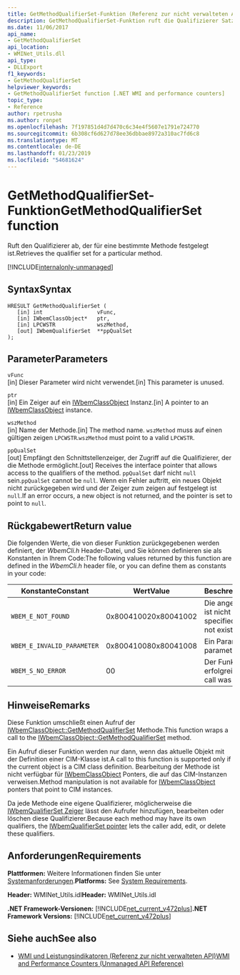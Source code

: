 ```yaml
---
title: GetMethodQualifierSet-Funktion (Referenz zur nicht verwalteten API)
description: GetMethodQualifierSet-Funktion ruft die Qualifizierer Satz einer Methode ab.
ms.date: 11/06/2017
api_name:
- GetMethodQualifierSet
api_location:
- WMINet_Utils.dll
api_type:
- DLLExport
f1_keywords:
- GetMethodQualifierSet
helpviewer_keywords:
- GetMethodQualifierSet function [.NET WMI and performance counters]
topic_type:
- Reference
author: rpetrusha
ms.author: ronpet
ms.openlocfilehash: 7f197851d4d7d470c6c34e4f5607e1791e724770
ms.sourcegitcommit: 6b308cf6d627d78ee36dbbae8972a310ac7fd6c8
ms.translationtype: MT
ms.contentlocale: de-DE
ms.lasthandoff: 01/23/2019
ms.locfileid: "54681624"
---
```

# <a name="getmethodqualifierset-function"></a><span data-ttu-id="682d6-103">GetMethodQualifierSet-Funktion</span><span class="sxs-lookup"><span data-stu-id="682d6-103">GetMethodQualifierSet function</span></span>
<span data-ttu-id="682d6-104">Ruft den Qualifizierer ab, der für eine bestimmte Methode festgelegt ist.</span><span class="sxs-lookup"><span data-stu-id="682d6-104">Retrieves the qualifier set for a particular method.</span></span>

[!INCLUDE[internalonly-unmanaged](../../../../includes/internalonly-unmanaged.md)]
    
## <a name="syntax"></a><span data-ttu-id="682d6-105">Syntax</span><span class="sxs-lookup"><span data-stu-id="682d6-105">Syntax</span></span>  
  
```  
HRESULT GetMethodQualifierSet (
   [in] int                 vFunc, 
   [in] IWbemClassObject*   ptr, 
   [in] LPCWSTR             wszMethod,
   [out] IWbemQualifierSet  **ppQualSet
); 
```  

## <a name="parameters"></a><span data-ttu-id="682d6-106">Parameter</span><span class="sxs-lookup"><span data-stu-id="682d6-106">Parameters</span></span>

`vFunc`  
<span data-ttu-id="682d6-107">[in] Dieser Parameter wird nicht verwendet.</span><span class="sxs-lookup"><span data-stu-id="682d6-107">[in] This parameter is unused.</span></span>

`ptr`  
<span data-ttu-id="682d6-108">[in] Ein Zeiger auf ein [IWbemClassObject](/windows/desktop/api/wbemcli/nn-wbemcli-iwbemclassobject) Instanz.</span><span class="sxs-lookup"><span data-stu-id="682d6-108">[in] A pointer to an [IWbemClassObject](/windows/desktop/api/wbemcli/nn-wbemcli-iwbemclassobject) instance.</span></span>

`wszMethod`  
<span data-ttu-id="682d6-109">[in] Name der Methode.</span><span class="sxs-lookup"><span data-stu-id="682d6-109">[in] The method  name.</span></span> <span data-ttu-id="682d6-110">`wszMethod` muss auf einen gültigen zeigen `LPCWSTR`.</span><span class="sxs-lookup"><span data-stu-id="682d6-110">`wszMethod` must point to a valid `LPCWSTR`.</span></span> 

`ppQualSet`  
<span data-ttu-id="682d6-111">[out] Empfängt den Schnittstellenzeiger, der Zugriff auf die Qualifizierer, der die Methode ermöglicht.</span><span class="sxs-lookup"><span data-stu-id="682d6-111">[out] Receives the interface pointer that allows access to the qualifiers of the method.</span></span> <span data-ttu-id="682d6-112">`ppQualSet` darf nicht `null` sein.</span><span class="sxs-lookup"><span data-stu-id="682d6-112">`ppQualSet` cannot be `null`.</span></span> <span data-ttu-id="682d6-113">Wenn ein Fehler auftritt, ein neues Objekt nicht zurückgegeben wird und der Zeiger zum zeigen auf festgelegt ist `null`.</span><span class="sxs-lookup"><span data-stu-id="682d6-113">If an error occurs, a new object is not returned, and the pointer is set to point to `null`.</span></span> 

## <a name="return-value"></a><span data-ttu-id="682d6-114">Rückgabewert</span><span class="sxs-lookup"><span data-stu-id="682d6-114">Return value</span></span>

<span data-ttu-id="682d6-115">Die folgenden Werte, die von dieser Funktion zurückgegebenen werden definiert, der *WbemCli.h* Header-Datei, und Sie können definieren sie als Konstanten in Ihrem Code:</span><span class="sxs-lookup"><span data-stu-id="682d6-115">The following values returned by this function are defined in the *WbemCli.h* header file, or you can define them as constants in your code:</span></span>

|<span data-ttu-id="682d6-116">Konstante</span><span class="sxs-lookup"><span data-stu-id="682d6-116">Constant</span></span>  |<span data-ttu-id="682d6-117">Wert</span><span class="sxs-lookup"><span data-stu-id="682d6-117">Value</span></span>  |<span data-ttu-id="682d6-118">Beschreibung</span><span class="sxs-lookup"><span data-stu-id="682d6-118">Description</span></span>  |
|---------|---------|---------|
|`WBEM_E_NOT_FOUND` | <span data-ttu-id="682d6-119">0x80041002</span><span class="sxs-lookup"><span data-stu-id="682d6-119">0x80041002</span></span> | <span data-ttu-id="682d6-120">Die angegebene Methode ist nicht vorhanden.</span><span class="sxs-lookup"><span data-stu-id="682d6-120">The specified method does not exist.</span></span> |
|`WBEM_E_INVALID_PARAMETER` | <span data-ttu-id="682d6-121">0x80041008</span><span class="sxs-lookup"><span data-stu-id="682d6-121">0x80041008</span></span> | <span data-ttu-id="682d6-122">Ein Parameter ist `null`.</span><span class="sxs-lookup"><span data-stu-id="682d6-122">A parameter is `null`.</span></span> |
|`WBEM_S_NO_ERROR` | <span data-ttu-id="682d6-123">0</span><span class="sxs-lookup"><span data-stu-id="682d6-123">0</span></span> | <span data-ttu-id="682d6-124">Der Funktionsaufruf war erfolgreich.</span><span class="sxs-lookup"><span data-stu-id="682d6-124">The function call was successful.</span></span>  |
  
## <a name="remarks"></a><span data-ttu-id="682d6-125">Hinweise</span><span class="sxs-lookup"><span data-stu-id="682d6-125">Remarks</span></span>

<span data-ttu-id="682d6-126">Diese Funktion umschließt einen Aufruf der [IWbemClassObject::GetMethodQualifierSet](/windows/desktop/api/wbemcli/nf-wbemcli-iwbemclassobject-getmethodqualifierset) Methode.</span><span class="sxs-lookup"><span data-stu-id="682d6-126">This function wraps a call to the [IWbemClassObject::GetMethodQualifierSet](/windows/desktop/api/wbemcli/nf-wbemcli-iwbemclassobject-getmethodqualifierset) method.</span></span> 

<span data-ttu-id="682d6-127">Ein Aufruf dieser Funktion werden nur dann, wenn das aktuelle Objekt mit der Definition einer CIM-Klasse ist.</span><span class="sxs-lookup"><span data-stu-id="682d6-127">A call to this function is supported only if the current object is a CIM class definition.</span></span> <span data-ttu-id="682d6-128">Bearbeitung der Methode ist nicht verfügbar für [IWbemClassObject](/windows/desktop/api/wbemcli/nn-wbemcli-iwbemclassobject) Ponters, die auf das CIM-Instanzen verweisen.</span><span class="sxs-lookup"><span data-stu-id="682d6-128">Method manipulation is not available for [IWbemClassObject](/windows/desktop/api/wbemcli/nn-wbemcli-iwbemclassobject) ponters that point to CIM instances.</span></span>

<span data-ttu-id="682d6-129">Da jede Methode eine eigene Qualifizierer, möglicherweise die [IWbemQualifierSet Zeiger](/windows/desktop/api/wbemcli/nn-wbemcli-iwbemqualifierset) lässt den Aufrufer hinzufügen, bearbeiten oder löschen diese Qualifizierer.</span><span class="sxs-lookup"><span data-stu-id="682d6-129">Because each method may have its own qualifiers, the [IWbemQualifierSet pointer](/windows/desktop/api/wbemcli/nn-wbemcli-iwbemqualifierset) lets the caller add, edit, or delete these qualifiers.</span></span>

## <a name="requirements"></a><span data-ttu-id="682d6-130">Anforderungen</span><span class="sxs-lookup"><span data-stu-id="682d6-130">Requirements</span></span>  
<span data-ttu-id="682d6-131">**Plattformen:** Weitere Informationen finden Sie unter [Systemanforderungen](../../../../docs/framework/get-started/system-requirements.md).</span><span class="sxs-lookup"><span data-stu-id="682d6-131">**Platforms:** See [System Requirements](../../../../docs/framework/get-started/system-requirements.md).</span></span>  
  
 <span data-ttu-id="682d6-132">**Header:** WMINet_Utils.idl</span><span class="sxs-lookup"><span data-stu-id="682d6-132">**Header:** WMINet_Utils.idl</span></span>  
  
 <span data-ttu-id="682d6-133">**.NET Framework-Versionen:** [!INCLUDE[net_current_v472plus](../../../../includes/net-current-v472plus.md)]</span><span class="sxs-lookup"><span data-stu-id="682d6-133">**.NET Framework Versions:** [!INCLUDE[net_current_v472plus](../../../../includes/net-current-v472plus.md)]</span></span>  
  
## <a name="see-also"></a><span data-ttu-id="682d6-134">Siehe auch</span><span class="sxs-lookup"><span data-stu-id="682d6-134">See also</span></span>
- [<span data-ttu-id="682d6-135">WMI und Leistungsindikatoren (Referenz zur nicht verwalteten API)</span><span class="sxs-lookup"><span data-stu-id="682d6-135">WMI and Performance Counters (Unmanaged API Reference)</span></span>](index.md)
